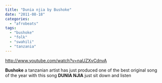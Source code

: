 ```yaml
---
title: "Dunia njia by Bushoke"
date: "2011-08-18"
categories: 
  - "afrobeats"
tags: 
  - "bushoke"
  - "folk"
  - "swahili"
  - "tanzania"
---
```


http://www.youtube.com/watch?v=naUZXvCdnvA

**Bushoke** a tanzanian artist has just produced one of the best original song of the year with this song **DUNIA NJIA** just sit down and listen
